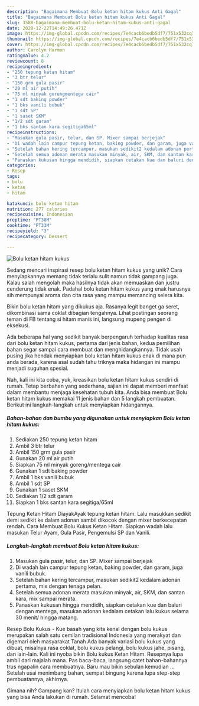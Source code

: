 ```yaml
---
description: "Bagaimana Membuat Bolu ketan hitam kukus Anti Gagal"
title: "Bagaimana Membuat Bolu ketan hitam kukus Anti Gagal"
slug: 3588-bagaimana-membuat-bolu-ketan-hitam-kukus-anti-gagal
date: 2020-12-22T14:49:26.471Z
image: https://img-global.cpcdn.com/recipes/7e4cacb6bedb5df7/751x532cq70/bolu-ketan-hitam-kukus-foto-resep-utama.jpg
thumbnail: https://img-global.cpcdn.com/recipes/7e4cacb6bedb5df7/751x532cq70/bolu-ketan-hitam-kukus-foto-resep-utama.jpg
cover: https://img-global.cpcdn.com/recipes/7e4cacb6bedb5df7/751x532cq70/bolu-ketan-hitam-kukus-foto-resep-utama.jpg
author: Carolyn Harmon
ratingvalue: 4.2
reviewcount: 8
recipeingredient:
- "250 tepung ketan hitam"
- "3 btr telur"
- "150 grm gula pasir"
- "20 ml air putih"
- "75 ml minyak gorengmentega cair"
- "1 sdt baking powder"
- "1 bks vanili bubuk"
- "1 sdt SP"
- "1 saset SKM"
- "1/2 sdt garam"
- "1 bks santan kara segitiga65ml"
recipeinstructions:
- "Masukan gula pasir, telur, dan SP. Mixer sampai berjejak"
- "Di wadah lain campur tepung ketan, baking powder, dan garam, juga vanili bubuk."
- "Setelah bahan kering tercampur, masukan sedikit2 kedalam adonan pertama, mix dengan tenaga pelan."
- "Setelah semua adonan merata masukan minyak, air, SKM, dan santan kara, mix sampai merata."
- "Panaskan kukusan hingga mendidih, siapkan cetakan kue dan baluri dengan mentega, masukan adonan kedalam cetakan lalu kukus selama 30 menit/ hingga matang."
categories:
- Resep
tags:
- bolu
- ketan
- hitam

katakunci: bolu ketan hitam 
nutrition: 277 calories
recipecuisine: Indonesian
preptime: "PT38M"
cooktime: "PT33M"
recipeyield: "3"
recipecategory: Dessert

---
```



![Bolu ketan hitam kukus](https://img-global.cpcdn.com/recipes/7e4cacb6bedb5df7/751x532cq70/bolu-ketan-hitam-kukus-foto-resep-utama.jpg)

Sedang mencari inspirasi resep bolu ketan hitam kukus yang unik? Cara menyiapkannya memang tidak terlalu sulit namun tidak gampang juga. Kalau salah mengolah maka hasilnya tidak akan memuaskan dan justru cenderung tidak enak. Padahal bolu ketan hitam kukus yang enak harusnya sih mempunyai aroma dan cita rasa yang mampu memancing selera kita.

Bikin bolu ketan hitam yang dikukus aja. Rasanya legit banget ga seret, dikombinasi sama coklat dibagian tengahnya. Lihat postingan seorang teman di FB tentang si hitam manis ini, langsung mupeng pengen di eksekusi.

Ada beberapa hal yang sedikit banyak berpengaruh terhadap kualitas rasa dari bolu ketan hitam kukus, pertama dari jenis bahan, kedua pemilihan bahan segar sampai cara membuat dan menghidangkannya. Tidak usah pusing jika hendak menyiapkan bolu ketan hitam kukus enak di mana pun anda berada, karena asal sudah tahu triknya maka hidangan ini mampu menjadi suguhan spesial.


Nah, kali ini kita coba, yuk, kreasikan bolu ketan hitam kukus sendiri di rumah. Tetap berbahan yang sederhana, sajian ini dapat memberi manfaat dalam membantu menjaga kesehatan tubuh kita. Anda bisa membuat Bolu ketan hitam kukus memakai 11 jenis bahan dan 5 langkah pembuatan. Berikut ini langkah-langkah untuk menyiapkan hidangannya.

<!--inarticleads1-->

##### Bahan-bahan dan bumbu yang digunakan untuk menyiapkan Bolu ketan hitam kukus:

1. Sediakan 250 tepung ketan hitam
1. Ambil 3 btr telur
1. Ambil 150 grm gula pasir
1. Gunakan 20 ml air putih
1. Siapkan 75 ml minyak goreng/mentega cair
1. Gunakan 1 sdt baking powder
1. Ambil 1 bks vanili bubuk
1. Ambil 1 sdt SP
1. Gunakan 1 saset SKM
1. Sediakan 1/2 sdt garam
1. Siapkan 1 bks santan kara segitiga/65ml


Tepung Ketan Hitam DiayakAyak tepung ketan hitam. Lalu masukkan sedikit demi sedikit ke dalam adonan sambil dikocok dengan mixer berkecepatan rendah. Cara Membuat Bolu Kukus Ketan Hitam. Siapkan wadah lalu masukan Telur Ayam, Gula Pasir, Pengemulsi SP dan Vanili. 

<!--inarticleads2-->

##### Langkah-langkah membuat Bolu ketan hitam kukus:

1. Masukan gula pasir, telur, dan SP. Mixer sampai berjejak
1. Di wadah lain campur tepung ketan, baking powder, dan garam, juga vanili bubuk.
1. Setelah bahan kering tercampur, masukan sedikit2 kedalam adonan pertama, mix dengan tenaga pelan.
1. Setelah semua adonan merata masukan minyak, air, SKM, dan santan kara, mix sampai merata.
1. Panaskan kukusan hingga mendidih, siapkan cetakan kue dan baluri dengan mentega, masukan adonan kedalam cetakan lalu kukus selama 30 menit/ hingga matang.


Resep Bolu Kukus - Kue basah yang kita kenal dengan bolu kukus merupakan salah satu cemilan tradisional Indonesia yang merakyat dan digemari oleh masyarakat Tanah Ada banyak variasi bolu kukus yang dibuat, misalnya rasa coklat, bolu kukus pelangi, bolu kukus jahe, pisang, dan lain-lain. Kali ini nyoba bikin Bolu kukus Ketan Hitam. Resepnya lupa ambil dari majalah mana. Pas baca-baca, langsung catet bahan-bahannya trus ngapalin cara membuatnya. Baru mau bikin sebulan kemudian … Setelah usai menimbang bahan, sempat bingung karena lupa step-step pembuatannya, akhirnya. 

Gimana nih? Gampang kan? Itulah cara menyiapkan bolu ketan hitam kukus yang bisa Anda lakukan di rumah. Selamat mencoba!
